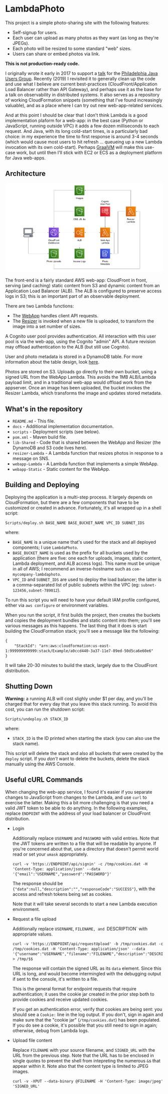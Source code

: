 # LambdaPhoto 

This project is a simple photo-sharing site with the following features:

* Self-signup for users.
* Each user can upload as many photos as they want (as long as they're JPEGs).
* Each photo will be resized to some standard "web" sizes.
* Users can share or embed photos via link.

**This is not production-ready code.**

I originally wrote it early in 2017 to support a [talk](docs/jug_presentation.pdf)
for the [Philadelphia Java Users Group](https://www.meetup.com/PhillyJUG/). Recently
(2019) I revisited it to generally clean up the code and use what I believe are
current best-practices (CloudFront/Application Load Balancer rather than API Gateway),
and perhaps use it as the base for a talk on observability in distributed systems. It
also serves as a repository of working CloudFormation snippets (something that I've
found increasingly valuable), and as a place where I can try out new web-app-related
services.

And at this point I should be clear that I don't think Lambda is a good implementation
plaform for a web-app: in the best case (Python or JavaScript, running outside VPC) it
adds a few dozen milliseconds to each request. And Java, with its long cold-start times,
is a particularly bad choice: in my experience the time to first response is around 3-4
seconds (which would cause most users to hit refresh ... queueing up a new Lambda
invocation with its own cold-start). Perhaps [GraalVM](https://www.graalvm.org/) will
make this use-case work, but until then I'll stick with EC2 or ECS as a deployment
platform for Java web-apps.


## Architecture 

![Architecture Diagram](docs/architecture.png)

The front-end is a fairly standard AWS web-app: CloudFront in front, serving (and caching)
static content from S3 and dynamic content from an Application Load Balancer (ALB). The ALB
is configured to preserve access logs in S3; this is an important part of an observable
deployment.

There are two Lambda functions:

* The [WebApp](docs/webapp.md) handles client API requests.
* The [Resizer](docs/resizer.md) is invoked when a new file is uploaded, to transform the
  image into a set number of sizes. 

A Cognito user pool provides authentication. All interaction with this user pool is via
the web-app, using the Cognito "admin" API. A future revision may offload authentication
to the ALB (but still use Cognito).

User and photo metadata is stored in a DynamoDB table. For more information about the table
design, look [here](docs/database.md).

Photos are stored on S3. Uploads go directly to their own bucket, using a signed URL from
the WebApp Lambda. This avoids the 1MB ALB/Lambda payload limit, and in a traditional web-app
would offload work from the appserver. Once an image has been uploaded, the bucket invokes
the Resizer Lambda, which transforms the image and updates stored metadata.


## What's in the repository

* `README.md`         - This file.
* `docs`              - Additional implementation documentation.
* `scripts`           - Deployment scripts (see below).
* `pom.xml`           - Maven build file.
* `lib-Shared`        - Code that is shared between the WebApp and Resizer (the DynamoDB and S3 code lives here).
* `resizer-Lambda`    - A Lambda function that resizes photos in response to a message on SNS.
* `webapp-Lambda`     - A Lambda function that implements a simple WebApp.
* `webapp-Static`     - Static content for the WebApp.


## Building and Deploying

Deploying the application is a multi-step process. It largely depends on CloudFormation, but
there are a few components that have to be customized or created in advance. Fortunately,
it's all wrapped up in a shell script:

```
Scripts/deploy.sh BASE_NAME BASE_BUCKET_NAME VPC_ID SUBNET_IDS
```

where:

* `BASE_NAME` is a unique name that's used for the stack and all deployed components; I use `LambdaPhoto`.
* `BASE_BUCKET_NAME` is used as the prefix for all buckets used by the application (there are
   five: one each for uploads, images, static content, Lambda deployment, and ALB access logs). This
   name must be unique in all of AWS; I recommend an inverse-hostname such as `com-mycompany-lambdaphoto`.
*  `VPC_ID` and `SUBNET_IDS` are used to deploy the load balancer; the latter is a comma-separated
   list of public subnets within the VPC (eg: `subnet-123456,subnet-789012`).

To run this script you will need to have your default IAM profile configured, either via
`aws configure` or environment variables.

When you run the script, it first builds the project, then creates the buckets and copies the
deployment bundles and static content into them; you'll see various messages as this happens.
The last thing that it does is start building the CloudFormation stack; you'll see a message
like the following:

```
{
    "StackId": "arn:aws:cloudformation:us-east-1:999999999999:stack/Example/a0ccd440-3a37-11e7-89ed-50d5ca6e60e6"
}
```

It will take 20-30 minutes to build the stack, largely due to the CloudFront distribution.


## Shutting Down

**Warning:** a running ALB will cost slighly under $1 per day, and you'll be charged that for
every day that you leave this stack running. To avoid this cost, you can run the shutdown script:

```
Scripts/undeploy.sh STACK_ID
```

where:

* `STACK_ID` is the ID printed when starting the stack (you can also use the stack name).

This script will delete the stack and also all buckets that were created by the `deploy` script.
If you _don't_ want to delete the buckets, delete the stack manually using the AWS Console.


## Useful cURL Commands

When changing the web-app service, I found it's easier if you separate changes to JavaScript
from changes to the Lambda, and use `curl` to exercise the latter. Making this a bit more
challenging is that you need a valid JWT token to be able to do anything. In the following
examples, replace `ENDPOINT` with the address of your load balancer or CloudFront distribution.

* Login

  Additionally replace `USERNAME` and `PASSWORD` with valid entries. Note that the JWT tokens
  are written to a file that will be readable by anyone. If you're concerned about that, use
  a directory that doesn't permit world read or set your `umask` appropriately.

  ```
  curl -v 'https://ENDPOINT/api/signin' -c /tmp/cookies.dat -H 'Content-Type: application/json' --data '{"email":"USERNAME","password":"PASSWORD"}'
  ```

  The response should be `{"data":null,"description":"","responseCode":"SUCCESS"}`, with
  the access and refresh tokens being set as cookies.

  Note that it will take several seconds to start a new Lambda execution environment.

* Request a file upload

  Additionally replace `USERNAME`, `FILENAME, and `DESCRIPTION` with appropriate values.

  ```
  curl -v 'https://ENDPOINT/api/requestUpload' -b /tmp/cookies.dat -c /tmp/cookies.dat -H 'Content-Type: application/json' --data '{"username":"USERNAME","filename":"FILENAME","description":"DESCRIPTION","mimetype":"image/jpeg"}' > /tmp/$$
  ```

  The response will contain the signed URL as its `data` element. Since this URL is long,
  and would become intermingled with the debugging output if sent to the console, it's
  written to a file.

  This is the general format for endpoint requests that require authentication; it uses
  the cookie jar created in the prior step both to provide cookies and receive updated
  cookies.

  If you get an authentication error, verify that cookies are being sent: you should see
  a `Cookie:` line in the log output. If you don't, sign in again and make sure that the
  "cookie jar" (`/tmp/cookies.dat`) has been populated. If you do see a cookie, it's
  possible that you still need to sign in again; otherwise, debug from Lambda logs.

* Upload file content

  Replace `FILENAME` with your source filename, and `SIGNED_URL` with the URL from the
  previous step. Note that the URL has to be enclosed in single quotes to prevent the
  shell from intepreting the numerous `&`s that appear within it. Note also that the
  content type is limited to JPEG images.

  ```
  curl -v -XPUT --data-binary @FILENAME -H 'Content-Type: image/jpeg' 'SIGNED_URL'
  ```
